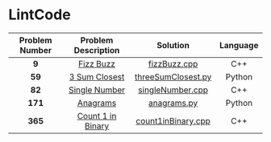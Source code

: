 LintCode
==============================
| **Problem Number** | **Problem Description** | **Solution** | **Language** |
|:------------------:|:-----------------------:|:------------:|:-------------:|
|**9**|[Fizz Buzz](http://www.lintcode.com/en/problem/fizz-buzz/)|[fizzBuzz.cpp](https://github.com/xiaeryu/LintCode/blob/master/fizzBuzz.cpp)|C++|
|**59**|[3 Sum Closest](http://www.lintcode.com/en/problem/3-sum-closest/)|[threeSumClosest.py](https://github.com/xiaeryu/LintCode/blob/master/threeSumClosest.py)|Python|
|**82**|[Single Number](http://www.lintcode.com/en/problem/single-number/)|[singleNumber.cpp](https://github.com/xiaeryu/LintCode/blob/master/singleNumber.cpp)|C++|
|**171**|[Anagrams](http://www.lintcode.com/en/problem/anagrams/)|[anagrams.py](https://github.com/xiaeryu/LintCode/blob/master/anagrams.py)|Python|
|**365**|[Count 1 in Binary](http://www.lintcode.com/en/problem/count-1-in-binary/)|[count1inBinary.cpp](https://github.com/xiaeryu/LintCode/blob/master/count1inBinary.cpp)|C++|
